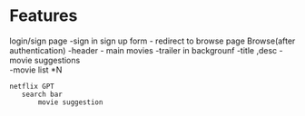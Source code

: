 # Features

  login/sign page
     -sign in sign up form
        - redirect to browse page
  Browse(after authentication)
     -header
    - main movies
         -trailer in backgrounf
         -title ,desc
         -movie suggestions  
            -movie list  *N 

    netflix GPT
       search bar
           movie suggestion        
